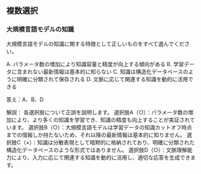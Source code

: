 ## 複数選択
### 大規模言語モデルの知識
大規模言語モデルの知識に関する特徴として正しいものをすべて選んでください。

A. パラメータ数の増加により知識容量と精度が向上する傾向がある
B. 学習データに含まれない最新情報は基本的に知らない
C. 知識は構造化データベースのように明確に分類されて保存される
D. 文脈に応じて関連する知識を動的に活用できる

答え：A、B、D

解説：
各選択肢について正誤を説明します。
選択肢A（○）：パラメータ数の増加により、より多くの知識を学習でき、知識の精度も向上することが実証されています。
選択肢B（○）：大規模言語モデルは学習データの知識カットオフ時点までの情報しか持たないため、それ以降の最新情報は基本的に知りません。
選択肢C（×）：知識は分散表現として暗黙的に格納されており、明確に分類された構造化データベースのような形式ではありません。
選択肢D（○）：文脈理解能力により、入力に応じて関連する知識を動的に活用し、適切な応答を生成できます。 